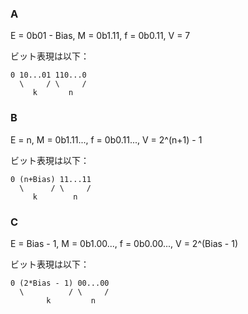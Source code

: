 ### A

E = 0b01 - Bias, M = 0b1.11, f = 0b0.11, V = 7

ビット表現は以下：

```
0 10...01 110...0
  \     / \     /
     k       n
```

### B

E = n, M = 0b1.11..., f = 0b0.11..., V = 2^(n+1) - 1

ビット表現は以下：

```
0 (n+Bias) 11...11
  \      / \     /
     k        n
```

### C

E = Bias - 1, M = 0b1.00..., f = 0b0.00..., V = 2^(Bias - 1)

ビット表現は以下：

```
0 (2*Bias - 1) 00...00
  \          / \     /
        k         n
```
